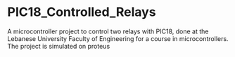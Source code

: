 # PIC18_Controlled_Relays
A microcontroller project to control two relays with PIC18, done at the Lebanese University Faculty of Engineering for a course in microcontrollers.  
The project is simulated on proteus
